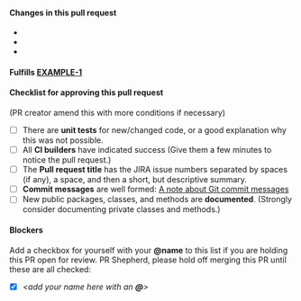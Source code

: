 #### Changes in this pull request

- 
- 
- 

#### Fulfills  [EXAMPLE-1](https://jira.datalogics.com/browse/EXAMPLE-1)

#### Checklist for approving this pull request

(PR creator amend this with more conditions if necessary)

- [ ] There are **unit tests** for new/changed code, or a good explanation why this was not possible.
- [ ] All **CI builders** have indicated success (Give them a few minutes to notice the pull request.)
- [ ] The **Pull request title** has the JIRA issue numbers separated by spaces (if any), a space, and then a short, but descriptive summary.
- [ ] **Commit messages** are well formed: [A note about Git commit messages](http://www.tpope.net/node/106)
- [ ] New public packages, classes, and methods are **documented**. (Strongly consider documenting private classes and methods.)

#### Blockers

Add a checkbox for yourself with your **&#64;name** to this list if you are holding this PR open for review. PR Shepherd, please hold off merging this PR until these are all checked:

- [x] _&lt;add your name here with an **@**>_
